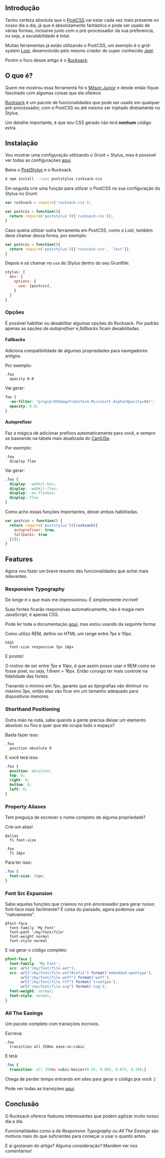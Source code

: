 ## Introdução

Tenho certeza absoluta que o [PostCSS](https://github.com/postcss/postcss) vai estar cada vez mais presente no nosso dia a dia, já que é absolutamente fantástico e pode ser usado de várias formas, inclusive junto com o pré-processador da sua preferencia, ou seja, a escalabilidade é total.

Muitas ferramentas já estão utilizando o PostCSS, um exemplo é o grid-system [Lost](https://github.com/corysimmons/lost), desenvolvido pelo mesmo criador do super conhecido [Jeet](http://jeet.gs).

Porém o foco desse artigo é o [Rucksack](http://simplaio.github.io/rucksack).

## O que é?

Quem me mostrou essa ferramenta foi o [Milson Junior](https://github.com/mjnr) e desde então fiquei fascinado com algumas coisas que ela oferece.

[Rucksack](http://simplaio.github.io/rucksack) é um pacote de funcionalidades que pode ser usado em qualquer pré-processador, com o PostCSS ou até mesmo ser injetado diretamente no Stylus.

Um detalhe importante, é que seu CSS gerado não terá **nenhum** código extra.

## Instalação

Vou mostrar uma configuração utilizando o Grunt + Stylus, mas é possível ver todas as configurações [aqui](http://simplaio.github.io/rucksack/docs/#usage).

Baixe o [PostStylus](https://github.com/seaneking/poststylus) e o Rucksack.

````bash
$ npm install --save poststylus rucksack-css
````

Em seguida crie uma função para utilizar o PostCSS na sua configuração do Stylus no Grunt:

````js
var rucksack = require('rucksack-css');

var postcss = function(){
  return require('poststylus')(['rucksack-css']);
}
````

Caso queira utilizar outra ferramenta em PostCSS, como o Lost, também deve chamar dessa forma, por exemplo:

````js
var postcss = function(){
  return require('poststylus')(['rucksack-css', 'lost']);
}
````

Depois é só chamar no `use` do Stylus dentro do seu Gruntfile:

````js
stylus: {
  dev: {
    options: {
      use: [postcss],
    }
  }
}
````

### Opções

É possível habilitar ou desabilitar algumas opções do Rucksack. Por padrão apenas as opções de _autoprefixer_ e _fallbacks_ ficam desabilitadas.

#### Fallbacks

Adiciona compatibilidade de algumas propriedades para navegadores antigos.

Por exemplo:

````stylus
.foo
  opacity 0.8
````

Vai gerar:

````css
foo {
  -ms-filter: "progid:DXImageTransform.Microsoft.Alpha(Opacity=80)";
  opacity: 0.8;
}
````

#### Autoprefixer

Faz a mágica de adicionar prefixos automaticamente para você, e sempre se baseando na tabela mais atualizada do [CanIUSe](http://caniuse.com).

Por exemplo:

````stylus
.foo
  display flex
````

Vai gerar:

````css
.foo {
  display: -webkit-box;
  display: -webkit-flex;
  display: -ms-flexbox;
  display: flex
}
````

Como acho essas funções importantes, deixei ambas habilitadas.

````js
var postcss = function() {
  return require('poststylus')([rucksack({
    autoprefixer: true,
    fallbacks: true
  })]);
}
````

## Features

Agora vou fazer um breve resumo das funcionalidades que achei mais relevantes.

### Responsive Typography

De longe é o que mais me impressionou. É simplesmente incrível!

Suas fontes ficarão responsivas automaticamente, não é magia nem JavaScript, é apenas CSS.

Pode ler toda a documentação [aqui](http://simplaio.github.io/rucksack/docs/#responsive-type), mas estou usando da seguinte forma:

Como utilizo REM, defino no HTML um range entre 7px e 10px.

````stylus
html
  font-size responsive 7px 10px
````

E pronto!

O motivo de ser entre 7px e 10px, é que assim posso usar o REM como se fosse pixel, ou seja, 1.6rem = 16px. Então consigo ter mais controle na fidelidade das fontes.

Travando o minimo em 7px, garanto que as tipografias vão diminuir no máximo 3px, então elas vão ficar em um tamanho adequado para dispositivos menores.

### Shorthand Positioning

Outra mão na roda, sabe quando a gente precisa deixar um elemento absoluto ou fixo e quer que ele ocupe todo o espaço?

Basta fazer isso:

````stylus
.foo
  position absolute 0
````

E você terá isso:

````css
.foo {
  position: absolute;
  top: 0;
  right: 0;
  bottom: 0;
  left: 0;
}
````

### Property Aliases

Tem preguiça de escrever o nome completo de alguma propriedade?

Crie um alias!

````stylus
@alias
  fs font-size

.foo
  fs 16px
````

Para ter isso:

````css
.foo {
  font-size: 16px;
}
````

### Font Src Expansion

Sabe aquelas funções que criamos no pré-processador para gerar nosso font-face mais facilmente? É coisa do passado, agora podemos usar "nativamente".

````stylus
@font-face
  font-family 'My Font'
  font-path '/my/font/file'
  font-weight normal
  font-style normal
````

E vai gerar o código completo:

````css
@font-face {
  font-family: 'My Font';
  src: url("/my/font/file.eot");
  src: url("/my/font/file.eot?#iefix") format('embedded-opentype'),
       url("/my/font/file.woff") format('woff'),
       url("/my/font/file.ttf") format('truetype'),
       url("/my/font/file.svg") format('svg');
  font-weight: normal;
  font-style: normal;
}
````

### All The Easings

Um pacote completo com transições incríveis.

Escreva:

````stylus
.foo
  transition all 250ms ease-in-cubic
````

E terá:

````css
.foo {
  transition: all 250ms cubic-bezier(0.55, 0.055, 0.675, 0.19);}
````

Chega de perder tempo entrando em sites para gerar o código pra você :)

Pode ver todas as transições [aqui](http://simplaio.github.io/rucksack/docs/#easings).

## Conclusão

O Rucksack oferece features interessantes que podem agilizar muito nosso dia a dia.

Funcionalidades como a de _Responsive Typography_ ou _All The Easings_ são motivos mais do que suficientes para começar a usar o quanto antes.

E ai gostaram do artigo? Alguma consideração? Mandem ver nos comentários!
